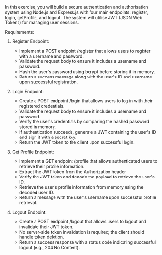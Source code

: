 In this exercise, you will build a secure authentication and authorisation system using Node.js and Express.js with four main endpoints: register, login, getProfile, and logout. The system will utilise JWT (JSON Web Tokens) for managing user sessions.

Requirements:

1. Register Endpoint:

   - Implement a POST endpoint /register that allows users to register with a username and password.
   - Validate the request body to ensure it includes a username and password.
   - Hash the user's password using bcrypt before storing it in memory.
   - Return a success message along with the user's ID and username upon successful registration.

1. Login Endpoint:

   - Create a POST endpoint /login that allows users to log in with their registered credentials.
   - Validate the request body to ensure it includes a username and password.
   - Verify the user's credentials by comparing the hashed password stored in memory.
   - If authentication succeeds, generate a JWT containing the user's ID and sign it with a secret key.
   - Return the JWT token to the client upon successful login.

1. Get Profile Endpoint:

   - Implement a GET endpoint /profile that allows authenticated users to retrieve their profile information.
   - Extract the JWT token from the Authorization header.
   - Verify the JWT token and decode the payload to retrieve the user's ID.
   - Retrieve the user's profile information from memory using the decoded user ID.
   - Return a message with the user's username upon successful profile retrieval.

1. Logout Endpoint:

   - Create a POST endpoint /logout that allows users to logout and invalidate their JWT token.
   - No server-side token invalidation is required; the client should handle token deletion.
   - Return a success response with a status code indicating successful logout (e.g., 204 No Content).
